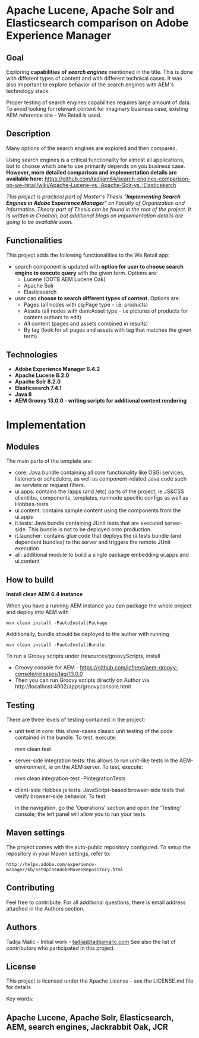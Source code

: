 # Apache Lucene, Apache Solr and Elasticsearch comparison on Adobe Experience Manager

## Goal

Exploring **capabilities** **of** ***search engines*** mentioned in the title.
This is done with different types of content and with different technical cases. It was also important to explore behavior of the search engines with AEM's technology stack.

Proper testing of search engines capabilities requires large amount of data. To avoid looking for relevant content for imaginary business case, existing AEM reference site - We Retail is used.

## Description

Many options of the search engines are explored and then compared.

Using search engines is a critical functionality for almost all applications, but to choose which one to use primarily depends on you business case. **However, more detailed comparison and implementation details are available here:**
https://github.com/tadijam64/search-engines-comparison-on-we-retail/wiki/Apache-Lucene-vs.-Apache-Solr-vs.-Elasticsearch

*This project is practical part of Master's Thesis "**Implementing Search Engines in Adobe Experience Manager**" on Faculty of Organization and Informatics. Theory part of Thesis can be found in the root of the project. It is written in Croatian, but additional blogs on implementation details are going to be available soon.*

## Functionalities

This project adds the following functionalities to the We Retail app:

- search component is updated with **option for user to choose search engine to execute query** with the given term. Options are:
  - Lucene (OOTB AEM Lucene Oak)
  - Apache Solr
  - Elasticsearch
- user can **choose to search different types of content**. Options are:
  - Pages (all nodes with cq:Page type - i.e. products)
  - Assets (all nodes with dam:Asset type - i.e pictures of products for content authors to edit)
  - All content (pages and assets combined in results)
  - By tag (look for all pages and assets with tag that matches the given term)

## Technologies
- **Adobe Experience Manager 6.4.2**
- **Apache Lucene 8.2.0**
- **Apache Solr 8.2.0**
- **Elasticsearch 7.4.1**
- **Java 8**
- **AEM Groovy 13.0.0 - writing scripts for additional content rendering** 


# Implementation

## Modules

The main parts of the template are:

* core: Java bundle containing all core functionality like OSGi services, listeners or schedulers, as well as component-related Java code such as servlets or request filters.
* ui.apps: contains the /apps (and /etc) parts of the project, ie JS&CSS clientlibs, components, templates, runmode specific configs as well as Hobbes-tests
* ui.content: contains sample content using the components from the ui.apps
* it.tests: Java bundle containing JUnit tests that are executed server-side. This bundle is not to be deployed onto production.
* it.launcher: contains glue code that deploys the ui.tests bundle (and dependent bundles) to the server and triggers the remote JUnit execution
* all: additional module to build a single package embedding ui.apps and ui.content

## How to build

**Install clean AEM 6.4 instance**

When you have a running AEM instance you can package the whole project and deploy into AEM with  

```Maven
mvn clean install -PautoInstallPackage
```

Additionally, bundle should be deployed to the author with running

```Maven
mvn clean install -PautoInstallBundle
```

To run a Groovy scripts under /resources/groovyScripts, install

- Groovy console for AEM - https://github.com/icfnext/aem-groovy-console/releases/tag/13.0.0
- Then you can run Groovy scripts directly on Author via http://localhost:4902/apps/groovyconsole.html


## Testing

There are three levels of testing contained in the project:

* unit test in core: this show-cases classic unit testing of the code contained in the bundle. To test, execute:

    mvn clean test

* server-side integration tests: this allows to run unit-like tests in the AEM-environment, ie on the AEM server. To test, execute:

    mvn clean integration-test -PintegrationTests

* client-side Hobbes.js tests: JavaScript-based browser-side tests that verify browser-side behavior. To test:

    in the navigation, go the 'Operations' section and open the 'Testing' console; the left panel will allow you to run your tests.


## Maven settings

The project comes with the auto-public repository configured. To setup the repository in your Maven settings, refer to:

    http://helpx.adobe.com/experience-manager/kb/SetUpTheAdobeMavenRepository.html
    
## Contributing
Feel free to contribute. For all additional questions, there is email address attached in the Authors section.

## Authors
Tadija Malić - Initial work - tadija@tadijamalic.com
See also the list of contributors who participated in this project.

## License
This project is licensed under the Apache License - see the LICENSE.md file for details



Key words:
## Apache Lucene, Apache Solr, Elasticsearch, AEM, search engines, Jackrabbit Oak, JCR
